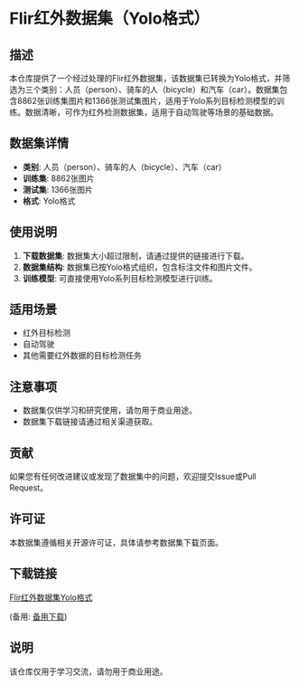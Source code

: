 # Flir红外数据集（Yolo格式）

## 描述

本仓库提供了一个经过处理的Flir红外数据集，该数据集已转换为Yolo格式，并筛选为三个类别：人员（person）、骑车的人（bicycle）和汽车（car）。数据集包含8862张训练集图片和1366张测试集图片，适用于Yolo系列目标检测模型的训练。数据清晰，可作为红外检测数据集，适用于自动驾驶等场景的基础数据。

## 数据集详情

- **类别**: 人员（person）、骑车的人（bicycle）、汽车（car）
- **训练集**: 8862张图片
- **测试集**: 1366张图片
- **格式**: Yolo格式

## 使用说明

1. **下载数据集**: 数据集大小超过限制，请通过提供的链接进行下载。
2. **数据集结构**: 数据集已按Yolo格式组织，包含标注文件和图片文件。
3. **训练模型**: 可直接使用Yolo系列目标检测模型进行训练。

## 适用场景

- 红外目标检测
- 自动驾驶
- 其他需要红外数据的目标检测任务

## 注意事项

- 数据集仅供学习和研究使用，请勿用于商业用途。
- 数据集下载链接请通过相关渠道获取。

## 贡献

如果您有任何改进建议或发现了数据集中的问题，欢迎提交Issue或Pull Request。

## 许可证

本数据集遵循相关开源许可证，具体请参考数据集下载页面。

## 下载链接
[Flir红外数据集Yolo格式](https://pan.quark.cn/s/faa10ee0d186) 

(备用: [备用下载](https://pan.baidu.com/s/1LbNrYTmII8khHqVTYdNrjQ?pwd=1234))

## 说明

该仓库仅用于学习交流，请勿用于商业用途。
